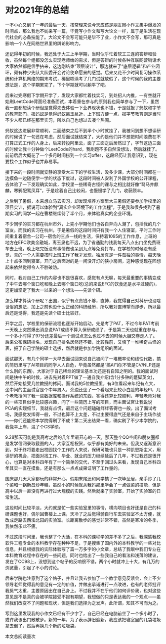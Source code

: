 # 对2021年的总结

一不小心又到了一年的最后一天，按常理来说今天应该是朋友圈小作文集中爆发的时间点，那么我也不妨来写一篇，毕竟写小作文和写大论文一样，属于是生活在现代社会的必备技能了。大论文不会写可能只是毕不了业，小作文不会写，那可真是影响一个人在网络世界里的舆论影响力。

还记得年初的时候，我还处于大三上半学期，当时似乎忙着软工三连的答辩和验收，虽然每个组都没怎么实现老师给的需求，但是答辩的时候各种互联网营销话术大家依然都是信手拈来，这边刚结束“顶层设计”，那边就来了“底层逻辑”和产业闭环，颇有种少先队大队委开会讨论使命愿景的感觉。后来又花不少时间复习操作系统和计算机网络的期末考试，稀里糊涂考了几门试就放假了，这个时候的我的主要想法是，这个学期累完了，下个学期就可以躺平了吧。

后来过完寒假下学期开学了，发现大家都忙着找实习，到处招人内推，一有空就开始刷LeetCode背面经准备面试，本着重在参与的原则我也简单参与了一下，虽然我一直都想读个研但是觉得先去体验一下业界现状也不错，于是就报了蚂蚁和字节的教育部门，报蚂蚁是觉得蚂蚁离玉泉近，上下班方便一点，报字节教育则是当时不少人都已经在那里实习，所以自己也想过去凑个热闹。

蚂蚁这边进展非常顺利，二面结束之后不到半个小时就挂了，我被问到想不想读研的时候说了一句还在考虑，然后面试就结束了，大约是他们并不想把时间浪费在不打算正式工作的人身上，后来转投阿里云，面了三面之后居然过了，字节这边三面的时候让我十分钟做个LeetCode的hard，我刷题不多自然没想法，然后就挂了。前前后后大概花了一个多月时间捞到一个实习offer，这段经历让我意识到，现在要找个工作似乎也并非易事。

接下来的一段时间就安静的享受大三下的学校生活，没多少课，大部分时间都在一边摸鱼一边随便学一学的状态下度过，这段时间被人安利了外国学校的公开课程，去体验了一下发现确实如此，学校里一些稀奇古怪的课与之相比就好像“驽马并麒麟，寒鸦配鸾凤耳”，于是趁着自己比较闲，也慢慢学了几门，收获颇丰。

之后到了暑假，本来想立马去实习，却发现培养方案里大三暑假还要参加学校里的项目实训，据说可以体验到“真实企业环境下的工作流程”，于是我和很多找到了暑期实习的同学一起在曹楼继续待了半个月，来体验真实的企业环境。

不少同学的实习都在杭州市外，上完小学期他们也各自奔向人潮了，包括我的几个室友。而我的实习在杭州，于是暑假的这段时间只有我一个人住寝室，平时工作时间重复着宿舍--公司--宿舍的三点一线的生活，保持着1095的工作作息，上班的地方在EFC欧美金融城，离玉泉也不远，为了省通勤的钱我每天八点出门坐免费班车去上班，晚上吃完饭没有事情做也呆到九点等免费打车。在学校的时候没有感觉，真的一个人需要按时上班工作了我才发现，独居真是一件孤独的事情，每天晚上十点多回到寝室，开门之后面对的是一间没开灯的狭小房间，这种感觉现在回想起来依然觉得令人不胜破防。

同时，我对自己工作的内容也不是很喜欢，感觉有点无聊，每天最重要的事情变成了中午去哪个窗口吃和晚上去哪个窗口吃(总的来说EFC的饮食还是水平过硬的)，这更加坚定了我大一以来的一个想法——先读个研。

怎么样才算读个研呢？出国，似乎有点贵钱不够，直博，我觉得自己对科研也没啥世俗的想法，加上之前也没什么正经的科研经历，所以我对直博望而却步，所以最后还是觉得，我还是先读个硕士比较好。

开学之后，学校里的保研流程也逐渐开始启动，先是考了PAT，不过今年PAT考前一天晚上突然爆出消息说PAT成绩不算入保研成绩了，于是第二天也就重在参与，一个多小时得了97分还差最后一个测试点怎么也过不去的时候大胆交卷走人了。后来公布保研排名，发现自己排名居然还不错，比较靠前，又填了一堆稀奇古怪的表，报了自己学院的硕士选拔，然后就是参加学院组织的面试。

面试那天，有几个同学一大早去面试回来说自己被问了一堆概率论和线性代数，搞的简历里写了AI项目的同学人人自危，毕竟虽然都是“搞AI”的(不管是CV/NLP还是什么别的东西)，大家对于自己稀烂的理论基本功还是有自知之明的。我的面试时间是快中午的时候，进去先对着PPT做了一通自我介绍(含1分多钟的蹩脚英文)，然后开始接受几位教授的拷问。面试我的5位教授里，有3位看起来年纪有点大，坐中间的主面试官是个中年男人，旁边还坐了一个看起来比较小白脸的年轻PI，几个老教授问了我一些数据库和操作系统的东西，答得还算比较顺利，年轻老师对我的一些项目似乎比较感兴趣，问了一些简历上写的项目，而主面试官让我说说PCA的实现细节，我就有点慌，最后这个问题磕磕绊绊答得也一般。出了面试考场，我感觉发挥得一般，不过也算不上太差，不过主要得底气还是来自于主场作战——你们还能把本学院得刷了不成？第二天出结果一看，确实刷了不少本学院的，我侥幸上岸，混了个CS学硕。

9.28那天可能是我高考之后的几年里最开心的一天，那天整个QQ空间和朋友圈都是发学信网录取截图的人，大家互相祝贺，似乎都有美好的未来。但我又逐渐意识到，对于终将要走出校园找个工作的人来说，保研可能也只是一种凯恩斯主义，用读研的机会，把面对找工作、毕业、就业的压力继续延后了几年，不过我还是很开心，也算是对本科四年有了一个简单的交代，不至于回过头来看，发现自己本科四年其实一直在摸鱼，还是有那么一点点成果证明了工作量的。

国庆那几天大家都玩的非常开心，假期末尾还和同学搞了一次毕至居，亲手炒了几个菜和一锅新昌炒年糕，虽然小的时候就从我妈那里学会了一点做菜的技能，但是高中以后一直没有再进行过大规模的实践。然后就来了实验室，开始了实验室的日常生活。

这段时间比较平淡，大约就是忙一些实验室里的事情，横向项目也好还是自己的科研课题也好，偶尔回曹楼上上课，天冷了之后觉得骑自行车去实验室不太方便，就改成走路去西溪北园的实验室。长距离散步的感觉非常不错，虽然是寒冷的冬季，我依然乐此不疲。

不过这段时间里，我也整了个大活，在本科的课程学的差不多了之后，我深感我校软件工程专业的本科教学存在种种不足，于是搜集了国内外的本科教学的一些对比信息，并且根据我的实际体验写了篇一万多字的小文章，总结了我眼中我们专业在本科教育过程中存在的一些问题，同时也给出了一些我自己的看法和浅薄的建议，发在了CC98上，没想到这个帖子的反响很不错，两个小时就冲上十大，有几万的浏览量，引起了不小的讨论。

后来学院也注意到了这个帖子，并且让我去参加了一个教学意见反馈会，会上不少领导老师觉得我的意见有一定的价值，并做出承诺进行一点改进，也有的老师批评我戾气太重，主要原因出在自己身上。不过我并不在乎他们如何评价我，也对这些意见是不是真的会被学院接受不报有期望，我想做的只是表达我的一个观点——虽然我们改变不了问题和现状，但是我们选择为之发声。此所谓，知其不可而为之。

写到这里发现我的小作文已经有不少字了，自己已经在电脑前坐了一个多小时了，或许我该出门散散步。新的一年，为了表示辞旧迎新，我应该把寝室里的几袋垃圾拿去倒了，然后再换几个新的垃圾袋。



<span id="busuanzi_container_page_pv">本文总阅读量<span id="busuanzi_value_page_pv"></span>次</span>